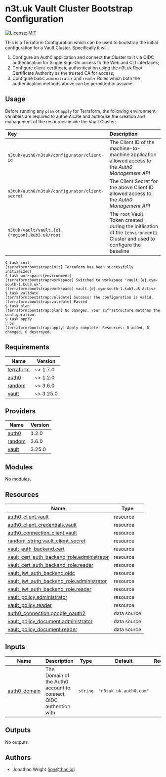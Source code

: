 # n3t.uk Vault Cluster Bootstrap Configuration

[![License: MIT](https://img.shields.io/badge/License-MIT-yellow.svg)](https://opensource.org/licenses/MIT)

This is a Terraform Configuration which can be used to bootstrap the initial
configuration for a Vault Cluster. Specifically it will:

1. Configure an Auth0 application and connect the Cluster to it via OIDC
   authentication for Single Sign-On access to the Web and CLI interfaces;
1. Configure client-certificate authentication using the n3t.uk Root Certificate
   Authority as the trusted CA for access;
1. Configure basic `adminitrator` and `reader` Roles which both the
   authentication methods above can be permitted to assume.

## Usage

Before running any `plan` or `apply` for Terraform, the following environment
variables are required to authenticate and authorise the creation and management
of the resources inside the Vault Cluster:

| Key                                            | Description                                                                                                              |
| :--------------------------------------------- | :----------------------------------------------------------------------------------------------------------------------- |
| `n3tuk/auth0/n3tuk/configurator/client-id`     | The Client ID of the machine-to-machine application allowed access to the _Auth0 Management API_                         |
| `n3tuk/auth0/n3tuk/configurator/client-secret` | The Client Secret for the above Client ID allowed access to the _Auth0 Management API_                                   |
| `n3tuk/vault/vault.{e}.{region}.kub3.uk/root`  | The `root` Vault Token created during the initlisation of the `{environment}` Cluster and used to configure the baseline |

```console
$ task init
[terraform:bootstrap:init] Terraform has been successfully initialized!
$ task workspace:{environment}
[terraform:bootstrap:workspace] Switched to workspace "vault.{e}.cym-south-1.kub3.uk".
[terraform:bootstrap:workspace] vault.{e}.cym-south-1.kub3.uk Active
$ task validate
[terraform:bootstrap:validate] Success! The configuration is valid.
[terraform:bootstrap:validate] Passed
$ task plan
[terraform:bootstrap:plan] No changes. Your infrastructure matches the configuration.
$ task apply                                                                                 5s
[terraform:bootstrap:apply] Apply complete! Resources: 0 added, 0 changed, 0 destroyed.
```

<!-- terraform-docs-start -->
<!-- prettier-ignore-start -->

## Requirements

| Name | Version |
|------|---------|
| <a name="requirement_terraform"></a> [terraform](#requirement\_terraform) | ~> 1.7.0 |
| <a name="requirement_auth0"></a> [auth0](#requirement\_auth0) | ~> 1.2.0 |
| <a name="requirement_random"></a> [random](#requirement\_random) | ~> 3.6.0 |
| <a name="requirement_vault"></a> [vault](#requirement\_vault) | ~> 3.25.0 |

## Providers

| Name | Version |
|------|---------|
| <a name="provider_auth0"></a> [auth0](#provider\_auth0) | 1.2.0 |
| <a name="provider_random"></a> [random](#provider\_random) | 3.6.0 |
| <a name="provider_vault"></a> [vault](#provider\_vault) | 3.25.0 |

## Modules

No modules.

## Resources

| Name | Type |
|------|------|
| [auth0_client.vault](https://registry.terraform.io/providers/auth0/auth0/latest/docs/resources/client) | resource |
| [auth0_client_credentials.vault](https://registry.terraform.io/providers/auth0/auth0/latest/docs/resources/client_credentials) | resource |
| [auth0_connection_client.vault](https://registry.terraform.io/providers/auth0/auth0/latest/docs/resources/connection_client) | resource |
| [random_string.vault_client_secret](https://registry.terraform.io/providers/hashicorp/random/latest/docs/resources/string) | resource |
| [vault_auth_backend.cert](https://registry.terraform.io/providers/hashicorp/vault/latest/docs/resources/auth_backend) | resource |
| [vault_cert_auth_backend_role.administrator](https://registry.terraform.io/providers/hashicorp/vault/latest/docs/resources/cert_auth_backend_role) | resource |
| [vault_cert_auth_backend_role.reader](https://registry.terraform.io/providers/hashicorp/vault/latest/docs/resources/cert_auth_backend_role) | resource |
| [vault_jwt_auth_backend.oidc](https://registry.terraform.io/providers/hashicorp/vault/latest/docs/resources/jwt_auth_backend) | resource |
| [vault_jwt_auth_backend_role.administrator](https://registry.terraform.io/providers/hashicorp/vault/latest/docs/resources/jwt_auth_backend_role) | resource |
| [vault_jwt_auth_backend_role.reader](https://registry.terraform.io/providers/hashicorp/vault/latest/docs/resources/jwt_auth_backend_role) | resource |
| [vault_policy.administrator](https://registry.terraform.io/providers/hashicorp/vault/latest/docs/resources/policy) | resource |
| [vault_policy.reader](https://registry.terraform.io/providers/hashicorp/vault/latest/docs/resources/policy) | resource |
| [auth0_connection.google_oauth2](https://registry.terraform.io/providers/auth0/auth0/latest/docs/data-sources/connection) | data source |
| [vault_policy_document.administrator](https://registry.terraform.io/providers/hashicorp/vault/latest/docs/data-sources/policy_document) | data source |
| [vault_policy_document.reader](https://registry.terraform.io/providers/hashicorp/vault/latest/docs/data-sources/policy_document) | data source |

## Inputs

| Name | Description | Type | Default | Required |
|------|-------------|------|---------|:--------:|
| <a name="input_auth0_domain"></a> [auth0\_domain](#input\_auth0\_domain) | The Domain of the Auth0 account to connect OIDC authention with | `string` | `"n3tuk.uk.auth0.com"` | no |

## Outputs

No outputs.

<!-- prettier-ignore-end -->
<!-- terraform-docs-end -->

## Authors

- Jonathan Wright (<jon@than.io>)
